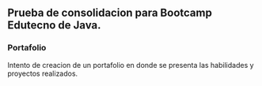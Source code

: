 ## Prueba de consolidacion para Bootcamp Edutecno de Java.

### Portafolio 
Intento de creacion de un portafolio en donde se presenta las habilidades y proyectos realizados. 
